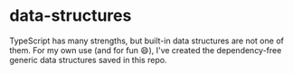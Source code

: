# data-structures
TypeScript has many strengths, but built-in data structures are not one of them. For my own use (and for fun 😄), I've created the dependency-free generic data structures saved in this repo. 

